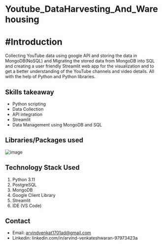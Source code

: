 # Youtube_DataHarvesting_And_Warehousing

# #Introduction
Collecting YouTube data using google API and storing the data in MongoDB(NoSQL) and Migrating the stored data from MongoDB into SQL and creating a user friendly Streamlit web app for the visualization and to get a better understanding of the YouTube channels and video details.  All with the help of Python and Python libraries.

## Skills takeaway

- Python scripting
- Data Collection
- API integration
- Streamlit
- Data Management using MongoDB and SQL

## Libraries/Packages used

![image](https://github.com/AVarvind/YoutubeDataHarvestingAndWarehousing/assets/152069187/8c0876fd-d8ab-4466-85e6-d6556d71b89f)


## Technology Stack Used

1. Python 3.11
2. PostgreSQL
3. MongoDB
4. Google Client Library
5. Streamlit
6. IDE (VS Code)

## Contact

- Email: arvindvenkat1701ad@gmail.com
- Linkedin: linkedin.com/in/arvind-venkateshwaran-97973423a

